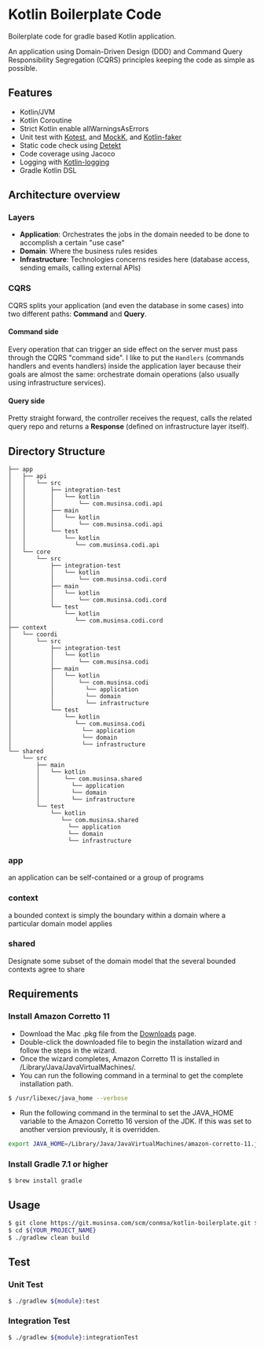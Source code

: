 # Kotlin Boilerplate Code
Boilerplate code for gradle based Kotlin application.

An application using Domain-Driven Design (DDD) and Command Query Responsibility Segregation (CQRS) principles keeping the code as simple as possible.

## Features
- Kotlin/JVM
- Kotlin Coroutine
- Strict Kotlin enable allWarningsAsErrors
- Unit test with [Kotest](https://kotest.io/), and [MockK](https://mockk.io/), and [Kotlin-faker](https://github.com/serpro69/kotlin-faker)
- Static code check using [Detekt](https://github.com/arturbosch/detekt)
- Code coverage using Jacoco
- Logging with [Kotlin-logging](https://github.com/MicroUtils/kotlin-logging)
- Gradle Kotlin DSL

## Architecture overview
### Layers
- **Application**: Orchestrates the jobs in the domain needed to be done to accomplish a certain "use case"
- **Domain**: Where the business rules resides
- **Infrastructure**: Technologies concerns resides here (database access, sending emails, calling external APIs)

### CQRS
CQRS splits your application (and even the database in some cases) into two different paths: **Command** and **Query**.

#### Command side
Every operation that can trigger an side effect on the server must pass through the CQRS "command side". I like to put the `Handlers` (commands handlers and events handlers) inside the application layer because their goals are almost the same: orchestrate domain operations (also usually using infrastructure services).

#### Query side
Pretty straight forward, the controller receives the request, calls the related query repo and returns a **Response** (defined on infrastructure layer itself).

## Directory Structure
```
├── app
│   ├── api
│   │   └── src
│   │       ├── integration-test
│   │       │   └── kotlin
│   │       │       └── com.musinsa.codi.api
│   │       ├── main
│   │       │   └── kotlin
│   │       │       └── com.musinsa.codi.api
│   │       └── test
│   │           └── kotlin
│   │              └── com.musinsa.codi.api
│   └── core
│       └── src
│           ├── integration-test
│           │   └── kotlin
│           │       └── com.musinsa.codi.cord
│           ├── main
│           │   └── kotlin
│           │       └── com.musinsa.codi.cord
│           └── test
│               └── kotlin
│                  └── com.musinsa.codi.cord
├── context
│   └── coordi
│       └── src
│           ├── integration-test
│           │   └── kotlin
│           │       └── com.musinsa.codi
│           ├── main
│           │   └── kotlin
│           │       └── com.musinsa.codi
│           │         └── application
│           │         └── domain
│           │         └── infrastructure
│           └── test
│               └── kotlin
│                  └── com.musinsa.codi
│                    └── application
│                    └── domain
│                    └── infrastructure
└── shared
    └── src
        ├── main
        │   └── kotlin
        │       └── com.musinsa.shared
        │         └── application
        │         └── domain
        │         └── infrastructure
        └── test
            └── kotlin
               └── com.musinsa.shared
                 └── application
                 └── domain
                 └── infrastructure
```
### app
an application can be self-contained or a group of programs
### context
a bounded context is simply the boundary within a domain where a particular domain model applies
### shared
Designate some subset of the domain model that the several bounded contexts agree to share

## Requirements
### Install Amazon Corretto 11
- Download the Mac .pkg file from the [Downloads](https://docs.aws.amazon.com/ko_kr/corretto/latest/corretto-11-ug/downloads-list.html) page.
- Double-click the downloaded file to begin the installation wizard and follow the steps in the wizard.
- Once the wizard completes, Amazon Corretto 11 is installed in /Library/Java/JavaVirtualMachines/.
- You can run the following command in a terminal to get the complete installation path.
```sh
$ /usr/libexec/java_home --verbose
```
- Run the following command in the terminal to set the JAVA_HOME variable to the Amazon Corretto 16 version of the JDK. If this was set to another version previously, it is overridden.
```sh
export JAVA_HOME=/Library/Java/JavaVirtualMachines/amazon-corretto-11.jdk/Contents/Home
```

### Install Gradle 7.1 or higher
```sh
$ brew install gradle
```

## Usage
```sh
$ git clone https://git.musinsa.com/scm/conmsa/kotlin-boilerplate.git ${YOUR_PROJECT_NAME}
$ cd ${YOUR_PROJECT_NAME}
$ ./gradlew clean build
```
## Test
### Unit Test
```sh
$ ./gradlew ${module}:test
```
### Integration Test
```sh
$ ./gradlew ${module}:integrationTest
```
